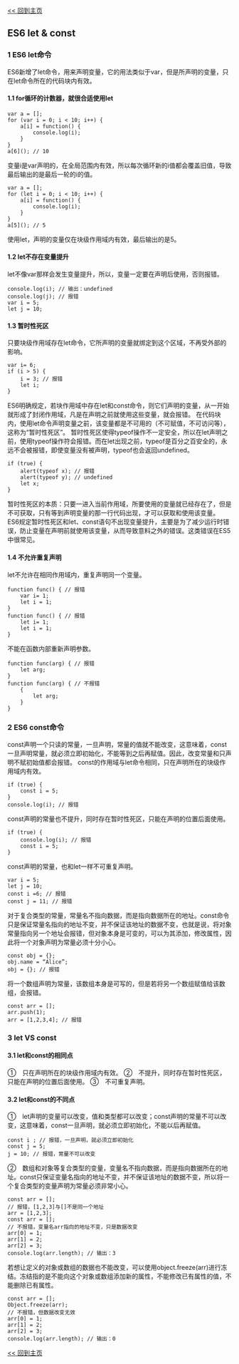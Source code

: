 [<< 回到主页](http://suzy1993.github.io/misszy/)

## ES6 let & const

### 1 ES6 let命令
ES6新增了let命令，用来声明变量，它的用法类似于var，但是所声明的变量，只在let命令所在的代码块内有效。
#### 1.1 for循环的计数器，就很合适使用let
```
var a = [];
for (var i = 0; i < 10; i++) {
    a[i] = function() {
        console.log(i);
    }
}
a[6](); // 10
```
变量i是var声明的，在全局范围内有效，所以每次循环新的i值都会覆盖旧值，导致最后输出的是最后一轮的i的值。
```
var a = [];
for (let i = 0; i < 10; i++) {
    a[i] = function() {
        console.log(i);
    }
}
a[5](); // 5
```
使用let，声明的变量仅在块级作用域内有效，最后输出的是5。

#### 1.2 let不存在变量提升
let不像var那样会发生变量提升，所以，变量一定要在声明后使用，否则报错。
```
console.log(i); // 输出：undefined
console.log(j); // 报错
var i = 5;
let j = 10;
```

#### 1.3 暂时性死区
只要块级作用域存在let命令，它所声明的变量就绑定到这个区域，不再受外部的影响。
```
var i= 6;
if (i > 5) {
    i = 3; // 报错
    let i;
}
```
ES6明确规定，若块作用域中存在let和const命令，则它们声明的变量，从一开始就形成了封闭作用域，凡是在声明之前就使用这些变量，就会报错。
在代码块内，使用let命令声明变量之前，该变量都是不可用的（不可赋值，不可访问等），这称为“暂时性死区”。
暂时性死区使得typeof操作不一定安全，所以在let声明之前，使用typeof操作符会报错。而在let出现之前，typeof是百分之百安全的，永远不会被报错，即使变量没有被声明，typeof也会返回undefined。
```
if (true) {
    alert(typeof x); // 报错
    alert(typeof y); // undefined
    let x;
}
```
暂时性死区的本质：只要一进入当前作用域，所要使用的变量就已经存在了，但是不可获取，只有等到声明变量的那一行代码出现，才可以获取和使用该变量。
ES6规定暂时性死区和let、const语句不出现变量提升，主要是为了减少运行时错误，防止变量在声明前就使用该变量，从而导致意料之外的错误。这类错误在ES5中很常见。

#### 1.4 不允许重复声明
let不允许在相同作用域内，重复声明同一个变量。
```
function func() { // 报错
    var i= 1;
    let i = 1;
}
function func() { // 报错
    let i= 1;
    let i = 1;
}
```
不能在函数内部重新声明参数。
```
function func(arg) { // 报错
    let arg;
}
function func(arg) { // 不报错
    {
        let arg;
    }
}
```

### 2 ES6 const命令
const声明一个只读的常量，一旦声明，常量的值就不能改变，这意味着，const一旦声明常量，就必须立即初始化，不能等到之后再赋值。因此，改变常量和只声明不赋初始值都会报错。
const的作用域与let命令相同，只在声明所在的块级作用域内有效。
```
if (true) {
    const i = 5;
}
console.log(i); // 报错
```
const声明的常量也不提升，同时存在暂时性死区，只能在声明的位置后面使用。
```
if (true) {
    console.log(i); // 报错
    const i = 5;
}
```
const声明的常量，也和let一样不可重复声明。
```
var i = 5;
let j = 10;
const i =6; // 报错
const j = 11; // 报错
```
对于复合类型的常量，常量名不指向数据，而是指向数据所在的地址。const命令只是保证常量名指向的地址不变，并不保证该地址的数据不变，也就是说，将对象常量指向另一个地址会报错，但对象本身是可变的，可以为其添加，修改属性，因此将一个对象声明为常量必须十分小心。
```
const obj = {};
obj.name = “Alice”;
obj = {}; // 报错
```
将一个数组声明为常量，该数组本身是可写的，但是若将另一个数组赋值给该数组，会报错。
```
const arr = [];
arr.push(1);
arr = [1,2,3,4]; // 报错
```

### 3 let VS const
#### 3.1 let和const的相同点
①　只在声明所在的块级作用域内有效。
②　不提升，同时存在暂时性死区，只能在声明的位置后面使用。
③　不可重复声明。

#### 3.2 let和const的不同点
①　let声明的变量可以改变，值和类型都可以改变；const声明的常量不可以改变，这意味着，const一旦声明，就必须立即初始化，不能以后再赋值。
```
const i ; // 报错，一旦声明，就必须立即初始化
const j = 5;
j = 10; // 报错，常量不可以改变
```
②　数组和对象等复合类型的变量，变量名不指向数据，而是指向数据所在的地址。const只保证变量名指向的地址不变，并不保证该地址的数据不变，所以将一个复合类型的变量声明为常量必须非常小心。
```
const arr = [];
// 报错，[1,2,3]与[]不是同一个地址
arr = [1,2,3];
const arr = [];
// 不报错，变量名arr指向的地址不变，只是数据改变
arr[0] = 1;
arr[1] = 2;
arr[2] = 3;
console.log(arr.length); // 输出：3
```
若想让定义的对象或数组的数据也不能改变，可以使用object.freeze(arr)进行冻结。冻结指的是不能向这个对象或数组添加新的属性，不能修改已有属性的值，不能删除已有属性。
```
const arr = [];
Object.freeze(arr);
// 不报错，但数据改变无效
arr[0] = 1;
arr[1] = 2;
arr[2] = 3;
console.log(arr.length); // 输出：0
```

[<< 回到主页](http://suzy1993.github.io/misszy/)
